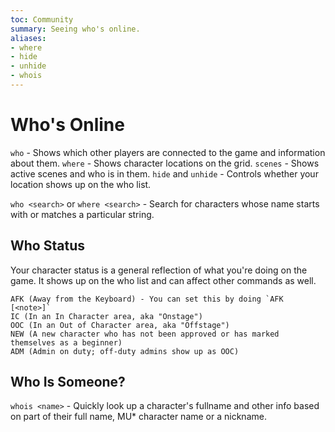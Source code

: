 ```yaml
---
toc: Community
summary: Seeing who's online.
aliases:
- where
- hide
- unhide
- whois
---
```

# Who's Online

`who` - Shows which other players are connected to the game and information about them.
`where` - Shows character locations on the grid.
`scenes` - Shows active scenes and who is in them.
`hide` and `unhide` - Controls whether your location shows up on the who list.

`who <search>` or `where <search>` - Search for characters whose name starts with or matches a particular string.

## Who Status

Your character status is a general reflection of what you're doing on the game.  It shows up on the who list and can affect other commands as well.

    AFK (Away from the Keyboard) - You can set this by doing `AFK [<note>]`
    IC (In an In Character area, aka "Onstage")
    OOC (In an Out of Character area, aka "Offstage")
    NEW (A new character who has not been approved or has marked themselves as a beginner)
    ADM (Admin on duty; off-duty admins show up as OOC)

## Who Is Someone?

`whois <name>` - Quickly look up a character's fullname and other info based on part of their full name, MU* character name or a nickname.
